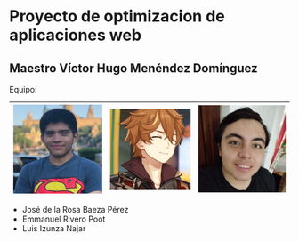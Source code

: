 # Proyecto de optimizacion de aplicaciones web
## Maestro Víctor Hugo Menéndez Domínguez

Equipo: 

| <a href="https://github.com/em1245">![Emmanuel](https://github.com/JoseBaezaP/optimizacion-web/blob/main/team/ema.jpg)</a> | <a href="https://github.com/LAINajar">![luis](https://github.com/JoseBaezaP/optimizacion-web/blob/main/team/izunza.jpg)</a> | <a href="https://github.com/JoseBaezaP">![jose](https://github.com/JoseBaezaP/optimizacion-web/blob/main/team/jose.jpg) </a> |
| ---- | ---- | ---- |

* José de la Rosa Baeza Pérez
* Emmanuel Rivero Poot
* Luis Izunza Najar
